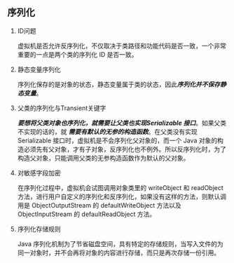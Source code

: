 ## 序列化

1. ID问题

   虚拟机是否允许反序列化，不仅取决于类路径和功能代码是否一致，一个非常重要的一点是两个类的序列化 ID 是否一致。

2. 静态变量序列化

   序列化保存的是对象的状态，静态变量属于类的状态，因此***序列化并不保存静态变量***。

3. 父类的序列化与Transient关键字

   ***要想将父类对象也序列化，就需要让父类也实现Serializable 接口***。如果父类不实现的话的，就 ***需要有默认的无参的构造函数***。在父类没有实现 Serializable 接口时，虚拟机是不会序列化父对象的，而一个 Java 对象的构造必须先有父对象，才有子对象，反序列化也不例外。所以反序列化时，为了构造父对象，只能调用父类的无参构造函数作为默认的父对象。

4. 对敏感字段加密

   在序列化过程中，虚拟机会试图调用对象类里的 writeObject 和 readObject 方法，进行用户自定义的序列化和反序列化，如果没有这样的方法，则默认调用是 ObjectOutputStream 的 defaultWriteObject 方法以及 ObjectInputStream 的 defaultReadObject 方法。

5. 序列化存储规则

   Java 序列化机制为了节省磁盘空间，具有特定的存储规则，当写入文件的为同一对象时，并不会再将对象的内容进行存储，而只是再次存储一份引用。